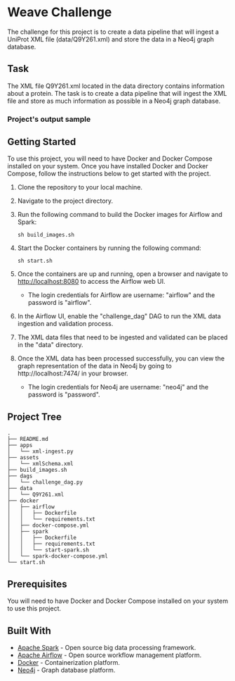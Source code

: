 # Weave Challenge
The challenge for this project is to create a data pipeline that will ingest a UniProt XML file (data/Q9Y261.xml) and store the data in a Neo4j graph database.

## Task
The XML file Q9Y261.xml located in the data directory contains information about a protein. The task is to create a data pipeline that will ingest the XML file and store as much information as possible in a Neo4j graph database.

### Project's output sample


## Getting Started

To use this project, you will need to have Docker and Docker Compose installed on your system. Once you have installed Docker and Docker Compose, follow the instructions below to get started with the project.

1.  Clone the repository to your local machine.
    
2.  Navigate to the project directory.
    
3.  Run the following command to build the Docker images for Airflow and Spark:
    
    `sh build_images.sh` 
    
4.  Start the Docker containers by running the following command:
    
    `sh start.sh` 
    
5.  Once the containers are up and running, open a browser and navigate to [http://localhost:8080](http://localhost:8080/) to access the Airflow web UI.
    -  The login credentials for Airflow are username: "airflow" and the password is "airflow".
    
6.  In the Airflow UI, enable the "challenge_dag" DAG to run the XML data ingestion and validation process.
    
7.  The XML data files that need to be ingested and validated can be placed in the "data" directory.
    
8.  Once the XML data has been processed successfully, you can view the graph representation of the data in Neo4j by going to http://localhost:7474/ in your browser. 
    -  The login credentials for Neo4j are username: "neo4j" and the password is "password".   

## Project Tree
```
.
├── README.md
├── apps
│   └── xml-ingest.py
├── assets
│   └── xmlSchema.xml
├── build_images.sh
├── dags
│   └── challenge_dag.py
├── data
│   └── Q9Y261.xml
├── docker
│   ├── airflow
│   │   ├── Dockerfile
│   │   └── requirements.txt
│   ├── docker-compose.yml
│   ├── spark
│   │   ├── Dockerfile
│   │   ├── requirements.txt
│   │   └── start-spark.sh
│   └── spark-docker-compose.yml
└── start.sh
``` 

## Prerequisites

You will need to have Docker and Docker Compose installed on your system to use this project.

## Built With

-   [Apache Spark](https://spark.apache.org/) - Open source big data processing framework.
-   [Apache Airflow](https://airflow.apache.org/) - Open source workflow management platform.
-   [Docker](https://www.docker.com/) - Containerization platform.
-   [Neo4j](https://neo4j.com/) - Graph database platform.